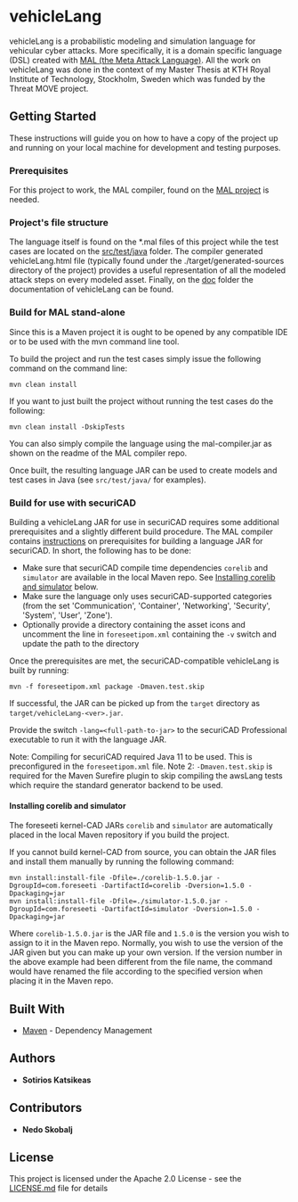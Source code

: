 # vehicleLang

vehicleLang is a probabilistic modeling and simulation language for vehicular cyber attacks. More specifically, it is a domain specific language (DSL) created with [MAL (the Meta Attack Language)](https://github.com/pontusj101/MAL). All the work on vehicleLang was done in the context of my Master Thesis at KTH Royal Institute of Technology, Stockholm, Sweden which was funded by the Threat MOVE project.

## Getting Started

These instructions will guide you on how to have a copy of the project up and running on your local machine for development and testing purposes.

### Prerequisites

For this project to work, the MAL compiler, found on the [MAL project](https://github.com/pontusj101/MAL) is needed.

### Project's file structure

The language itself is found on the *.mal files of this project while the test cases are located on the [src/test/java](src/test/java) folder.
The compiler generated vehicleLang.html file (typically found under the ./target/generated-sources directory of the project) provides a useful representation of all the modeled attack steps on every modeled asset.
Finally, on the [doc](doc/) folder the documentation of vehicleLang can be found.

### Build for MAL stand-alone

Since this is a Maven project it is ought to be opened by any compatible IDE or to be used with the mvn command line tool.

To build the project and run the test cases simply issue the following command on the command line:

```
mvn clean install
```

If you want to just built the project without running the test cases do the following:

```
mvn clean install -DskipTests
```

You can also simply compile the language using the mal-compiler.jar as shown on the readme of the MAL compiler repo.

Once built, the resulting language JAR can be used to create models and test cases in Java (see `src/test/java/` for examples).

### Build for use with securiCAD

Building a vehicleLang JAR for use in securiCAD requires some additional prerequisites and a slightly different build procedure.
The MAL compiler contains [instructions](https://github.com/pontusj101/MAL/blob/master/src/main/java/com/foreseeti/generator/README.md) on prerequisites for building a language JAR for securiCAD.
In short, the following has to be done:
* Make sure that securiCAD compile time dependencies `corelib` and `simulator` are available in the local Maven repo. See [Installing corelib and simulator](#installing-corelib-and-simulator) below. 
* Make sure the language only uses securiCAD-supported categories (from the set 'Communication', 'Container', 'Networking', 'Security', 'System', 'User', 'Zone').
* Optionally provide a directory containing the asset icons and uncomment the line in `foreseetipom.xml` containing the `-v` switch and update the path to the directory

Once the prerequisites are met, the securiCAD-compatible vehicleLang is built by running:
```
mvn -f foreseetipom.xml package -Dmaven.test.skip
```

If successful, the JAR can be picked up from the `target` directory as `target/vehicleLang-<ver>.jar`.

Provide the switch `-lang=<full-path-to-jar>` to the securiCAD Professional executable to run it with the language JAR.

Note: Compiling for securiCAD required Java 11 to be used. This is preconfigured in the `foreseetipom.xml` file.
Note 2: `-Dmaven.test.skip` is required for the Maven Surefire plugin to skip compiling the awsLang tests which require the standard generator backend to be used.  

#### Installing corelib and simulator

The foreseeti kernel-CAD JARs `corelib` and `simulator` are automatically placed in the local Maven repository if you build the project.

If you cannot build kernel-CAD from source, you can obtain the JAR files and install them manually by running the following command:

```
mvn install:install-file -Dfile=./corelib-1.5.0.jar -DgroupId=com.foreseeti -DartifactId=corelib -Dversion=1.5.0 -Dpackaging=jar 
mvn install:install-file -Dfile=./simulator-1.5.0.jar -DgroupId=com.foreseeti -DartifactId=simulator -Dversion=1.5.0 -Dpackaging=jar
```

Where `corelib-1.5.0.jar` is the JAR file and `1.5.0` is the version you wish to assign to it in the Maven repo. 
Normally, you wish to use the version of the JAR given but you can make up your own version. If the version number in the above example had been different from the file name, the command would have renamed the file according to the specified version when placing it in the Maven repo.

## Built With

* [Maven](https://maven.apache.org/) - Dependency Management

## Authors

* **Sotirios Katsikeas**

## Contributors

* **Nedo Skobalj**

## License

This project is licensed under the Apache 2.0 License - see the [LICENSE.md](LICENSE.md) file for details
